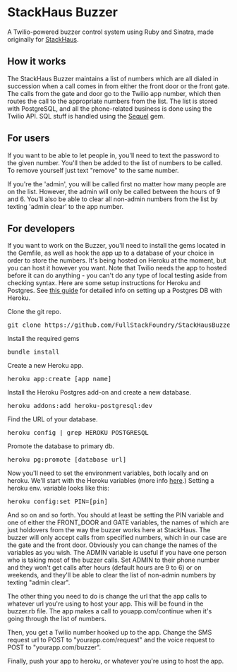StackHaus Buzzer
===============

A Twilio-powered buzzer control system using Ruby and Sinatra, made originally for [StackHaus](http://fullstack.ca/stackhaus).

## How it works

The StackHaus Buzzer maintains a list of numbers which are all dialed in succession when a call comes in from either the front door or the front gate. The calls from the gate and door go to the Twilio app number, which then routes the call to the appropriate numbers from the list. The list is stored with PostgreSQL, and all the phone-related business is done using the Twilio API. SQL stuff is handled using the [Sequel](http://sequel.rubyforge.org/) gem.

## For users

If you want to be able to let people in, you'll need to text the password to the given number. You'll then be added to the list of numbers to be called. To remove yourself just text "remove" to the same number. 

If you're the 'admin', you will be called first no matter how many people are on the list. However, the admin will only be called between the hours of 9 and 6. You'll also be able to clear all non-admin numbers from the list by texting 'admin clear' to the app number.

## For developers

If you want to work on the Buzzer, you'll need to install the gems located in the Gemfile, as well as hook the app up to a database of your choice in order to store the numbers. It's being hosted on Heroku at the moment, but you can host it however you want. Note that Twilio needs the app to hosted before it can do anything - you can't do any type of local testing aside from checking syntax.
Here are some setup instructions for Heroku and Postgres. See [this guide](https://devcenter.heroku.com/articles/heroku-postgresql) for detailed info on setting up a Postgres DB with Heroku.

Clone the git repo.
<pre>
git clone https://github.com/FullStackFoundry/StackHausBuzzer.git
</pre>
Install the required gems
<pre>
bundle install
</pre>
Create a new Heroku app.
<pre>
heroku app:create [app name]
</pre>
Install the Heroku Postgres add-on and create a new database.
<pre>
heroku addons:add heroku-postgresql:dev 
</pre>
Find the URL of your database.
<pre>
heroku config | grep HEROKU_POSTGRESQL
</pre>
Promote the database to primary db.
<pre>
heroku pg:promote [database url]
</pre>

Now you'll need to set the environment variables, both locally and on heroku. We'll start with the Heroku variables (more info [here](https://devcenter.heroku.com/articles/config-vars).) Setting a heroku env. variable looks like this:
<pre>
heroku config:set PIN=[pin] 
</pre>
And so on and so forth. You should at least be setting the PIN variable and one of either the FRONT_DOOR and GATE variables, the names of which are just holdovers from the way the buzzer works here at StackHaus. The buzzer will only accept calls from specified numbers, which in our case are the gate and the front door. Obviously you can change the names of the variables as you wish. The ADMIN variable is useful if you have one person who is taking most of the buzzer calls. Set ADMIN to their phone number and they won't get calls after hours (default hours are 9 to 6) or on weekends, and they'll be able to clear the list of non-admin numbers by texting "admin clear".

The other thing you need to do is change the url that the app calls to whatever url you're using to host your app. This will be found in the buzzer.rb file. The app makes a call to youapp.com/continue when it's going through the list of numbers. 


Then, you get a Twilio number hooked up to the app. Change the SMS request url to POST to "yourapp.com/request" and the voice request to POST to "yourapp.com/buzzer".

Finally, push your app to heroku, or whatever you're using to host the app.
